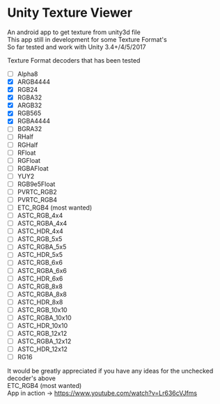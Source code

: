 # Unity Texture Viewer
An android app to get texture from unity3d file<br/>
This app still in development for some Texture Format's<br/>
So far tested and work with Unity 3.4+/4/5/2017

Texture Format decoders that has been tested
- [ ] Alpha8
- [x] ARGB4444 
- [x] RGB24 
- [x] RGBA32 
- [x] ARGB32 
- [x] RGB565 
- [x] RGBA4444 
- [ ] BGRA32 
- [ ] RHalf
- [ ] RGHalf 
- [ ] RFloat 
- [ ] RGFloat 
- [ ] RGBAFloat 
- [ ] YUY2 
- [ ] RGB9e5Float 
- [ ] PVRTC_RGB2
- [ ] PVRTC_RGB4
- [ ] ETC_RGB4 (most wanted)
- [ ] ASTC_RGB_4x4
- [ ] ASTC_RGBA_4x4
- [ ] ASTC_HDR_4x4
- [ ] ASTC_RGB_5x5
- [ ] ASTC_RGBA_5x5
- [ ] ASTC_HDR_5x5
- [ ] ASTC_RGB_6x6
- [ ] ASTC_RGBA_6x6
- [ ] ASTC_HDR_6x6
- [ ] ASTC_RGB_8x8
- [ ] ASTC_RGBA_8x8
- [ ] ASTC_HDR_8x8
- [ ] ASTC_RGB_10x10
- [ ] ASTC_RGBA_10x10
- [ ] ASTC_HDR_10x10
- [ ] ASTC_RGB_12x12
- [ ] ASTC_RGBA_12x12
- [ ] ASTC_HDR_12x12
- [ ] RG16

It would be greatly appreciated if you have any ideas for the unchecked decoder's above<br/>
ETC_RGB4 (most wanted) <br/>
App in action -> https://www.youtube.com/watch?v=Lr636cVJfms
